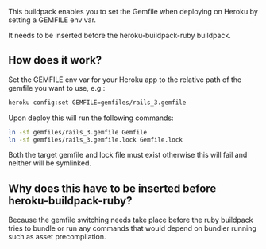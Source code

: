 This buildpack enables you to set the Gemfile when deploying on Heroku by setting a GEMFILE env var.

It needs to be inserted before the heroku-buildpack-ruby buildpack.

## How does it work?

Set the GEMFILE env var for your Heroku app to the relative path of the gemfile you want to use, e.g.:

```bash
heroku config:set GEMFILE=gemfiles/rails_3.gemfile
```

Upon deploy this will run the following commands:

```bash
ln -sf gemfiles/rails_3.gemfile Gemfile
ln -sf gemfiles/rails_3.gemfile.lock Gemfile.lock
```

Both the target gemfile and lock file must exist otherwise this will fail and neither will be symlinked.

## Why does this have to be inserted before heroku-buildpack-ruby?

Because the gemfile switching needs take place before the ruby buildpack tries to bundle or run any commands that would depend on bundler running such as asset precompilation.

